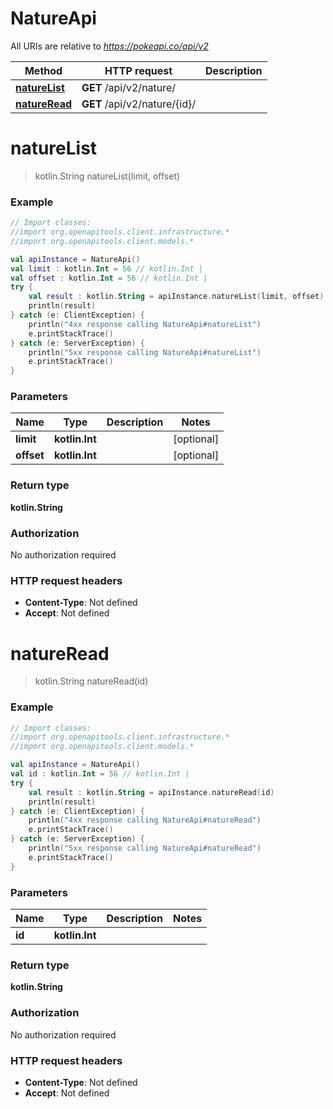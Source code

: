 # NatureApi

All URIs are relative to *https://pokeapi.co/api/v2*

Method | HTTP request | Description
------------- | ------------- | -------------
[**natureList**](NatureApi.md#natureList) | **GET** /api/v2/nature/ | 
[**natureRead**](NatureApi.md#natureRead) | **GET** /api/v2/nature/{id}/ | 


<a name="natureList"></a>
# **natureList**
> kotlin.String natureList(limit, offset)



### Example
```kotlin
// Import classes:
//import org.openapitools.client.infrastructure.*
//import org.openapitools.client.models.*

val apiInstance = NatureApi()
val limit : kotlin.Int = 56 // kotlin.Int | 
val offset : kotlin.Int = 56 // kotlin.Int | 
try {
    val result : kotlin.String = apiInstance.natureList(limit, offset)
    println(result)
} catch (e: ClientException) {
    println("4xx response calling NatureApi#natureList")
    e.printStackTrace()
} catch (e: ServerException) {
    println("5xx response calling NatureApi#natureList")
    e.printStackTrace()
}
```

### Parameters

Name | Type | Description  | Notes
------------- | ------------- | ------------- | -------------
 **limit** | **kotlin.Int**|  | [optional]
 **offset** | **kotlin.Int**|  | [optional]

### Return type

**kotlin.String**

### Authorization

No authorization required

### HTTP request headers

 - **Content-Type**: Not defined
 - **Accept**: Not defined

<a name="natureRead"></a>
# **natureRead**
> kotlin.String natureRead(id)



### Example
```kotlin
// Import classes:
//import org.openapitools.client.infrastructure.*
//import org.openapitools.client.models.*

val apiInstance = NatureApi()
val id : kotlin.Int = 56 // kotlin.Int | 
try {
    val result : kotlin.String = apiInstance.natureRead(id)
    println(result)
} catch (e: ClientException) {
    println("4xx response calling NatureApi#natureRead")
    e.printStackTrace()
} catch (e: ServerException) {
    println("5xx response calling NatureApi#natureRead")
    e.printStackTrace()
}
```

### Parameters

Name | Type | Description  | Notes
------------- | ------------- | ------------- | -------------
 **id** | **kotlin.Int**|  |

### Return type

**kotlin.String**

### Authorization

No authorization required

### HTTP request headers

 - **Content-Type**: Not defined
 - **Accept**: Not defined

